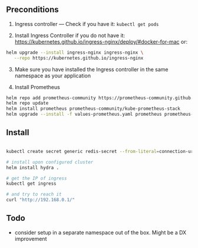 ## Preconditions

1. Ingress controller — Check if you have it: `kubectl get pods`

2. Install Ingress Controller if you do not have it: https://kubernetes.github.io/ingress-nginx/deploy/#docker-for-mac or: 

```sh
helm upgrade --install ingress-nginx ingress-nginx \
   --repo https://kubernetes.github.io/ingress-nginx 
```
3. Make sure you have installed the Ingress controller in the same namespace as your application

4. Install Prometheus
```sh
helm repo add prometheus-community https://prometheus-community.github.io/helm-charts
helm repo update
helm install prometheus prometheus-community/kube-prometheus-stack
helm upgrade --install -f values-prometheus.yaml prometheus prometheus-community/kube-prometheus-stack
```

## Install

```sh

kubectl create secret generic redis-secret --from-literal=connection-url='redis://localhost:6379'

# install upon configured cluster
helm install hydra .

# get the IP of ingress 
kubectl get ingress

# and try to reach it
curl "http://192.168.0.1/"
```

## Todo

- consider setup in a separate namespace out of the box. Might be a DX improvement
